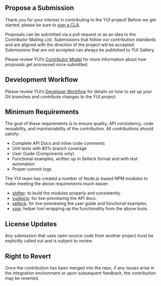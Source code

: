 ## Propose a Submission

Thank you for your interest in contributing to the YUI project! Before we get started, please be sure to [sign a CLA](http://yuilibrary.com/contribute/cla/).

Proposals can be submitted via a pull request or as an idea to the Contributor Mailing List. Submissions that follow our contribution standards and are aligned with the direction of the project will be accepted. Submissions that are not accepted can always be published to YUI Gallery.

Please review YUI’s [Contributor Model](https://github.com/yui/yui3/wiki/Contributor-Model/) for more information about how proposals get processed once submitted.

## Development Workflow

Please review YUI’s [Developer Workflow](https://github.com/yui/yui3/wiki/Developer-Workflow/) for details on how to set up your Git branches and contribute changes to the YUI project.

## Minimum Requirements

The goal of these requirements is to ensure quality, API consistency, code reusability, and maintainability of the contribution. All contributions should satisfy:

   * Complete API Docs and inline code comments
   * Unit tests with 80% branch coverage
   * User Guide (Components only)
   * Functional examples, written up in Selleck format and with test automation
   * Proper commit logs

The YUI team has created a number of Node.js-based NPM modules to make meeting the above requirements much easier:

   * [shifter](http://yui.github.com/shifter): to build the modules properly and consistently.
   * [yuidocjs](http://yui.github.com/yuidoc/): for live-previewing the API docs.
   * [selleck](http://yui.github.com/selleck/): for live-previewing the user guide and functional examples.
   * [yogi](http://yui.github.com/yogi): helper tool wrapping up the functionality from the above tools.

## License Updates

Any submission that uses open source code from another project must be explicitly called out and is subject to review.

## Right to Revert

Once the contribution has been merged into the repo, if any issues arise in the integration environment or upon subsequent feedback, the contribution may be reverted.